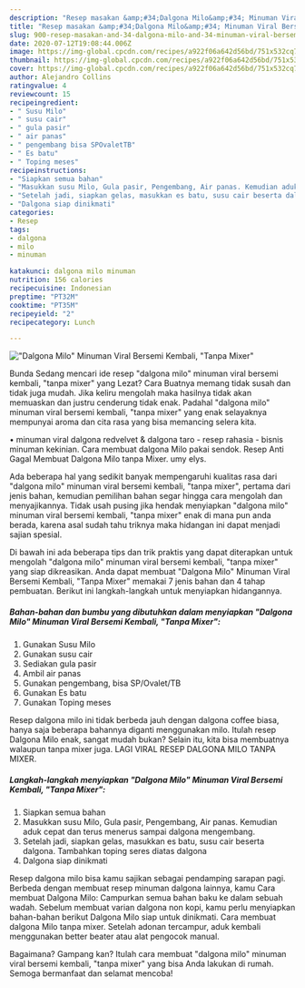 ```yaml
---
description: "Resep masakan &amp;#34;Dalgona Milo&amp;#34; Minuman Viral Bersemi Kembali, &amp;#34;Tanpa Mixer&amp;#34; | Bahan Membuat &amp;#34;Dalgona Milo&amp;#34; Minuman Viral Bersemi Kembali, &amp;#34;Tanpa Mixer&amp;#34; Yang Sedap"
title: "Resep masakan &amp;#34;Dalgona Milo&amp;#34; Minuman Viral Bersemi Kembali, &amp;#34;Tanpa Mixer&amp;#34; | Bahan Membuat &amp;#34;Dalgona Milo&amp;#34; Minuman Viral Bersemi Kembali, &amp;#34;Tanpa Mixer&amp;#34; Yang Sedap"
slug: 900-resep-masakan-and-34-dalgona-milo-and-34-minuman-viral-bersemi-kembali-and-34-tanpa-mixer-and-34-bahan-membuat-and-34-dalgona-milo-and-34-minuman-viral-bersemi-kembali-and-34-tanpa-mixer-and-34-yang-sedap
date: 2020-07-12T19:08:44.006Z
image: https://img-global.cpcdn.com/recipes/a922f06a642d56bd/751x532cq70/dalgona-milo-minuman-viral-bersemi-kembali-tanpa-mixer-foto-resep-utama.jpg
thumbnail: https://img-global.cpcdn.com/recipes/a922f06a642d56bd/751x532cq70/dalgona-milo-minuman-viral-bersemi-kembali-tanpa-mixer-foto-resep-utama.jpg
cover: https://img-global.cpcdn.com/recipes/a922f06a642d56bd/751x532cq70/dalgona-milo-minuman-viral-bersemi-kembali-tanpa-mixer-foto-resep-utama.jpg
author: Alejandro Collins
ratingvalue: 4
reviewcount: 15
recipeingredient:
- " Susu Milo"
- " susu cair"
- " gula pasir"
- " air panas"
- " pengembang bisa SPOvaletTB"
- " Es batu"
- " Toping meses"
recipeinstructions:
- "Siapkan semua bahan"
- "Masukkan susu Milo, Gula pasir, Pengembang, Air panas. Kemudian aduk cepat dan terus menerus sampai dalgona mengembang."
- "Setelah jadi, siapkan gelas, masukkan es batu, susu cair beserta dalgona. Tambahkan toping seres diatas dalgona"
- "Dalgona siap dinikmati"
categories:
- Resep
tags:
- dalgona
- milo
- minuman

katakunci: dalgona milo minuman 
nutrition: 156 calories
recipecuisine: Indonesian
preptime: "PT32M"
cooktime: "PT35M"
recipeyield: "2"
recipecategory: Lunch

---
```



![&#34;Dalgona Milo&#34; Minuman Viral Bersemi Kembali, &#34;Tanpa Mixer&#34;](https://img-global.cpcdn.com/recipes/a922f06a642d56bd/751x532cq70/dalgona-milo-minuman-viral-bersemi-kembali-tanpa-mixer-foto-resep-utama.jpg)

Bunda Sedang mencari ide resep &#34;dalgona milo&#34; minuman viral bersemi kembali, &#34;tanpa mixer&#34; yang Lezat? Cara Buatnya memang tidak susah dan tidak juga mudah. Jika keliru mengolah maka hasilnya tidak akan memuaskan dan justru cenderung tidak enak. Padahal &#34;dalgona milo&#34; minuman viral bersemi kembali, &#34;tanpa mixer&#34; yang enak selayaknya mempunyai aroma dan cita rasa yang bisa memancing selera kita.

• minuman viral dalgona redvelvet &amp; dalgona taro - resep rahasia - bisnis minuman kekinian. Cara membuat dalgona Milo pakai sendok. Resep Anti Gagal Membuat Dalgona Milo tanpa Mixer. umy elys.

Ada beberapa hal yang sedikit banyak mempengaruhi kualitas rasa dari &#34;dalgona milo&#34; minuman viral bersemi kembali, &#34;tanpa mixer&#34;, pertama dari jenis bahan, kemudian pemilihan bahan segar hingga cara mengolah dan menyajikannya. Tidak usah pusing jika hendak menyiapkan &#34;dalgona milo&#34; minuman viral bersemi kembali, &#34;tanpa mixer&#34; enak di mana pun anda berada, karena asal sudah tahu triknya maka hidangan ini dapat menjadi sajian spesial.


Di bawah ini ada beberapa tips dan trik praktis yang dapat diterapkan untuk mengolah &#34;dalgona milo&#34; minuman viral bersemi kembali, &#34;tanpa mixer&#34; yang siap dikreasikan. Anda dapat membuat &#34;Dalgona Milo&#34; Minuman Viral Bersemi Kembali, &#34;Tanpa Mixer&#34; memakai 7 jenis bahan dan 4 tahap pembuatan. Berikut ini langkah-langkah untuk menyiapkan hidangannya.

<!--inarticleads1-->

##### Bahan-bahan dan bumbu yang dibutuhkan dalam menyiapkan &#34;Dalgona Milo&#34; Minuman Viral Bersemi Kembali, &#34;Tanpa Mixer&#34;:

1. Gunakan  Susu Milo
1. Gunakan  susu cair
1. Sediakan  gula pasir
1. Ambil  air panas
1. Gunakan  pengembang, bisa SP/Ovalet/TB
1. Gunakan  Es batu
1. Gunakan  Toping meses


Resep dalgona milo ini tidak berbeda jauh dengan dalgona coffee biasa, hanya saja beberapa bahannya diganti menggunakan milo. Itulah resep Dalgona Milo enak, sangat mudah bukan? Selain itu, kita bisa membuatnya walaupun tanpa mixer juga. LAGI VIRAL RESEP DALGONA MILO TANPA MIXER. 

<!--inarticleads2-->

##### Langkah-langkah menyiapkan &#34;Dalgona Milo&#34; Minuman Viral Bersemi Kembali, &#34;Tanpa Mixer&#34;:

1. Siapkan semua bahan
1. Masukkan susu Milo, Gula pasir, Pengembang, Air panas. Kemudian aduk cepat dan terus menerus sampai dalgona mengembang.
1. Setelah jadi, siapkan gelas, masukkan es batu, susu cair beserta dalgona. Tambahkan toping seres diatas dalgona
1. Dalgona siap dinikmati


Resep dalgona milo bisa kamu sajikan sebagai pendamping sarapan pagi. Berbeda dengan membuat resep minuman dalgona lainnya, kamu Cara membuat Dalgona Milo: Campurkan semua bahan baku ke dalam sebuah wadah. Sebelum membuat varian dalgona non kopi, kamu perlu menyiapkan bahan-bahan berikut Dalgona Milo siap untuk dinikmati. Cara membuat dalgona Milo tanpa mixer. Setelah adonan tercampur, aduk kembali menggunakan better beater atau alat pengocok manual. 

Bagaimana? Gampang kan? Itulah cara membuat &#34;dalgona milo&#34; minuman viral bersemi kembali, &#34;tanpa mixer&#34; yang bisa Anda lakukan di rumah. Semoga bermanfaat dan selamat mencoba!
